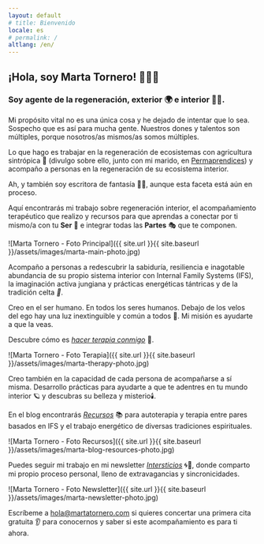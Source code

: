 ```yaml
---
layout: default
# title: Bienvenido
locale: es
# permalink: /
altlang: /en/
---
```


## ¡Hola, soy Marta Tornero! 🧙‍♀️✨

### Soy agente de la regeneración, exterior 🌍 e interior 🧘‍♀️.

Mi propósito vital no es una única cosa y he dejado de intentar que lo sea. Sospecho que es así para mucha gente. Nuestros dones y talentos son múltiples, porque nosotros/as mismos/as somos múltiples.

Lo que hago es trabajar en la regeneración de ecosistemas con agricultura sintrópica 🌳 (divulgo sobre ello, junto con mi marido, en [Permaprendices](https://www.permaprendices.com)) y acompaño a personas en la regeneración de su ecosistema interior.

Ah, y también soy escritora de fantasía 📖🦄, aunque esta faceta está aún en proceso.

Aquí encontrarás mi trabajo sobre regeneración interior, el acompañamiento terapéutico que realizo y recursos para que aprendas a conectar por ti mismo/a con tu **Ser** 💫 e integrar todas las **Partes** 🎭 que te componen.

<!-- marta-main-photo -->
![Marta Tornero - Foto Principal]({{ site.url }}{{ site.baseurl }}/assets/images/marta-main-photo.jpg)

Acompaño a personas a redescubrir la sabiduría, resiliencia e inagotable abundancia de su propio sistema interior con Internal Family Systems (IFS), la imaginación activa jungiana y prácticas energéticas tántricas y de la tradición celta *🧭*.

Creo en el ser humano. En todos los seres humanos. Debajo de los velos del ego hay una luz inextinguible y común a todos 🌟. Mi misión es ayudarte a que la veas.

Descubre cómo es [*hacer terapia conmigo*](/enlace-a-pagina-de-terapia/) 💜.
<!-- Nota: He convertido "hacer terapia conmigo" en un enlace. -->
<!-- Cámbialo por el enlace real a tu página de terapia o quita el enlace si prefieres solo el texto. -->

<!-- marta-therapy-photo -->
![Marta Tornero - Foto Terapia]({{ site.url }}{{ site.baseurl }}/assets/images/marta-therapy-photo.jpg)

Creo también en la capacidad de cada persona de acompañarse a sí misma. Desarrollo prácticas para ayudarte a que te adentres en tu mundo interior 🪐 y descubras su belleza y misterio🕯️.

En el blog encontrarás [*Recursos*](/blog/categorias/recursos/) 📚 para autoterapia y terapia entre pares basados en IFS y el trabajo energético de diversas tradiciones espirituales.
<!-- Nota: He convertido "Recursos" en un enlace. -->
<!-- Cámbialo por el enlace real a tu sección de recursos del blog o quita el enlace. -->

<!-- marta-blog-resources-photo -->
![Marta Tornero - Foto Recursos]({{ site.url }}{{ site.baseurl }}/assets/images/marta-blog-resources-photo.jpg)

Puedes seguir mi trabajo en mi newsletter [*Intersticios*](/enlace-a-newsletter/) 🌀🔮, donde comparto mi propio proceso personal, lleno de extravagancias y sincronicidades.
<!-- Nota: He convertido "Intersticios" en un enlace. -->
<!-- Cámbialo por el enlace real a tu página de suscripción a la newsletter o quita el enlace. -->

<!-- marta-newsletter-photo -->
![Marta Tornero - Foto Newsletter]({{ site.url }}{{ site.baseurl }}/assets/images/marta-newsletter-photo.jpg)


Escríbeme a [hola@martatornero.com](mailto:hola@martatornero.com) si quieres concertar una primera cita gratuita 👂 para conocernos y saber si este acompañamiento es para ti ahora.

